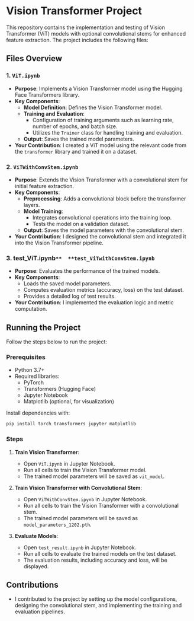 # Vision Transformer Project

This repository contains the implementation and testing of Vision Transformer (ViT) models with optional convolutional stems for enhanced feature extraction. The project includes the following files:

## Files Overview

### 1. **`ViT.ipynb`**
   - **Purpose**: Implements a Vision Transformer model using the Hugging Face Transformers library.
   - **Key Components**:
     - **Model Definition**: Defines the Vision Transformer model.
     - **Training and Evaluation**:
       - Configuration of training arguments such as learning rate, number of epochs, and batch size.
       - Utilizes the `Trainer` class for handling training and evaluation.
     - **Output**: Saves the trained model parameters.
   - **Your Contribution**: I created a ViT model using the relevant code from the `transformer` library and trained it on a dataset.

### 2. **`ViTWithConvStem.ipynb`**
   - **Purpose**: Extends the Vision Transformer with a convolutional stem for initial feature extraction.
   - **Key Components**:
     - **Preprocessing**: Adds a convolutional block before the transformer layers.
     - **Model Training**:
       - Integrates convolutional operations into the training loop.
       - Tests the model on a validation dataset.
     - **Output**: Saves the model parameters with the convolutional stem.
   - **Your Contribution**: I designed the convolutional stem and integrated it into the Vision Transformer pipeline.

### 3. **test_ViT.ipynb`**  **test_ViTwithConvStem.ipynb`**
   - **Purpose**: Evaluates the performance of the trained models.
   - **Key Components**:
     - Loads the saved model parameters.
     - Computes evaluation metrics (accuracy, loss) on the test dataset.
     - Provides a detailed log of test results.
   - **Your Contribution**: I implemented the evaluation logic and metric computation.

## Running the Project

Follow the steps below to run the project:

### Prerequisites
- Python 3.7+
- Required libraries:
  - PyTorch
  - Transformers (Hugging Face)
  - Jupyter Notebook
  - Matplotlib (optional, for visualization)

Install dependencies with:
```bash
pip install torch transformers jupyter matplotlib
```

### Steps

1. **Train Vision Transformer**:
   - Open `ViT.ipynb` in Jupyter Notebook.
   - Run all cells to train the Vision Transformer model.
   - The trained model parameters will be saved as `vit_model`.

2. **Train Vision Transformer with Convolutional Stem**:
   - Open `ViTWithConvStem.ipynb` in Jupyter Notebook.
   - Run all cells to train the Vision Transformer with a convolutional stem.
   - The trained model parameters will be saved as `model_parameters_1202.pth`.

3. **Evaluate Models**:
   - Open `test_result.ipynb` in Jupyter Notebook.
   - Run all cells to evaluate the trained models on the test dataset.
   - The evaluation results, including accuracy and loss, will be displayed.

## Contributions
- I contributed to the project by setting up the model configurations, designing the convolutional stem, and implementing the training and evaluation pipelines. 



